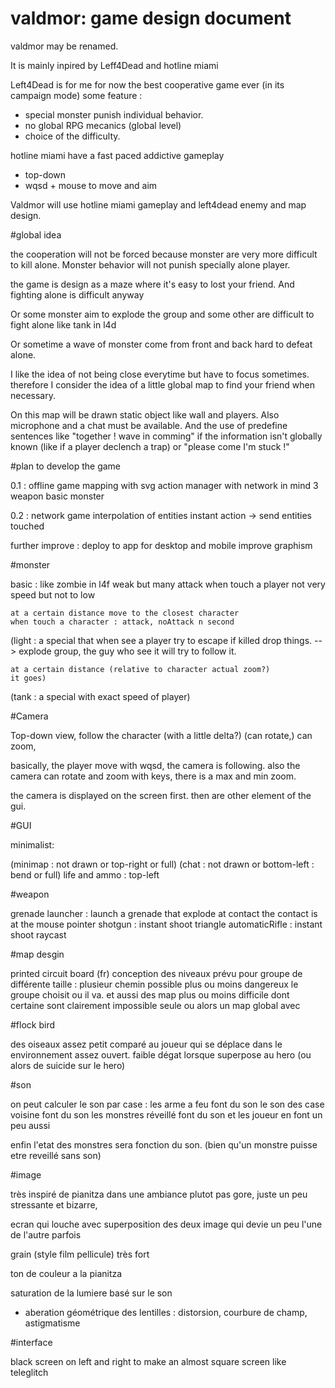 valdmor: game design document
=============================

valdmor may be renamed.

It is mainly inpired by Leff4Dead and hotline miami

Left4Dead is for me for now the best cooperative game ever
(in its campaign mode)
some feature :
* special monster punish individual behavior.
* no global RPG mecanics (global level)
* choice of the difficulty.

hotline miami have a fast paced addictive gameplay
* top-down
* wqsd + mouse to move and aim

Valdmor will use hotline miami gameplay and left4dead 
enemy and map design.

#global idea

the cooperation will not be forced because monster
are very more difficult to kill alone. 
Monster behavior will not punish specially alone player.

the game is design as a maze where it's easy to lost 
your friend.
And fighting alone is difficult anyway

Or some monster aim to explode the group and some other
are difficult to fight alone like tank in l4d

Or sometime a wave of monster come from front and back
hard to defeat alone.

I like the idea of not being close everytime but have to
focus sometimes. therefore I consider the idea of a little 
global map to find your friend when necessary.

On this map will be drawn static object like wall and 
players.
Also microphone and a chat must be available. And the 
use of predefine sentences like "together ! wave in 
comming" if the information isn't globally known (like if
a player declench a trap) or "please come I'm stuck !"

#plan to develop the game

0.1 : offline game 
	mapping with svg
	action manager with network in mind
	3 weapon
	basic monster

0.2 : network game
	interpolation of entities
	instant action -> send entities touched

further improve :
	deploy to app for desktop and mobile
	improve graphism
	
#monster

basic : 
	like zombie in l4f
	weak but many
	attack when touch a player
	not very speed but not to low
	
	at a certain distance move to the closest character
	when touch a character : attack, noAttack n second


(light : 
	a special that when see a player try to escape
	if killed drop things.
		--> explode group, the guy who see it will try
		to follow it.
	
	at a certain distance (relative to character actual zoom?)
	it goes)

(tank :
a special with exact speed of player)


#Camera

Top-down view,
follow the character (with a little delta?)
(can rotate,)
can zoom,

basically, the player move with wqsd, the camera is following.
also the camera can rotate and zoom with keys,
there is a max and min zoom.

the camera is displayed on the screen first.
then are other element of the gui.

#GUI

minimalist:

(minimap : not drawn or top-right or full)
(chat : not drawn or bottom-left : bend or full)
life and ammo : top-left 

#weapon

grenade launcher : launch a grenade that explode at contact 
	the contact is at the mouse pointer
shotgun : instant shoot triangle
automaticRifle : instant shoot raycast

#map desgin

printed circuit board
(fr)
conception des niveaux prévu pour groupe de différente taille :
plusieur chemin possible plus ou moins dangereux le groupe choisit 
ou il va. et aussi des map plus ou moins difficile dont certaine sont
clairement impossible seule
ou alors un map global avec 

#flock bird

des oiseaux assez petit comparé au joueur qui se déplace dans le 
environnement assez ouvert. faible dégat lorsque superpose au hero (ou alors de suicide sur le hero) 

#son

on peut calculer le son par case :
	les arme a feu font du son 
	le son des case voisine font du son
	les monstres réveillé font du son
	et les joueur en font un peu aussi

enfin l'etat des monstres sera fonction du son. (bien qu'un monstre puisse etre reveillé sans son)

#image

très inspiré de pianitza dans une ambiance plutot pas gore, juste
un peu stressante et bizarre,

ecran qui louche avec superposition des deux image qui devie un peu l'une de l'autre parfois

grain (style film pellicule) très fort

ton de couleur a la pianitza

saturation de la lumiere basé sur le son

+ aberation géométrique des lentilles : distorsion, courbure de champ, astigmatisme

#interface 

black screen on left and right to make an almost square screen
like teleglitch
